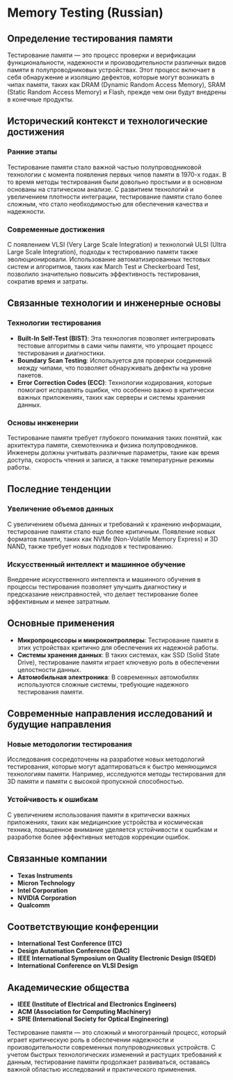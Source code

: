 # Memory Testing (Russian)

## Определение тестирования памяти

Тестирование памяти — это процесс проверки и верификации функциональности, надежности и производительности различных видов памяти в полупроводниковых устройствах. Этот процесс включает в себя обнаружение и изоляцию дефектов, которые могут возникать в чипах памяти, таких как DRAM (Dynamic Random Access Memory), SRAM (Static Random Access Memory) и Flash, прежде чем они будут внедрены в конечные продукты.

## Исторический контекст и технологические достижения

### Ранние этапы

Тестирование памяти стало важной частью полупроводниковой технологии с момента появления первых чипов памяти в 1970-х годах. В то время методы тестирования были довольно простыми и в основном основаны на статическом анализе. С развитием технологий и увеличением плотности интеграции, тестирование памяти стало более сложным, что стало необходимостью для обеспечения качества и надежности.

### Современные достижения

С появлением VLSI (Very Large Scale Integration) и технологий ULSI (Ultra Large Scale Integration), подходы к тестированию памяти также эволюционировали. Использование автоматизированных тестовых систем и алгоритмов, таких как March Test и Checkerboard Test, позволило значительно повысить эффективность тестирования, сократив время и затраты.

## Связанные технологии и инженерные основы

### Технологии тестирования

- **Built-In Self-Test (BIST)**: Эта технология позволяет интегрировать тестовые алгоритмы в сами чипы памяти, что упрощает процесс тестирования и диагностики.
- **Boundary Scan Testing**: Используется для проверки соединений между чипами, что позволяет обнаруживать дефекты на уровне пакетов.
- **Error Correction Codes (ECC)**: Технологии кодирования, которые помогают исправлять ошибки, что особенно важно в критически важных приложениях, таких как серверы и системы хранения данных.

### Основы инженерии

Тестирование памяти требует глубокого понимания таких понятий, как архитектура памяти, схемотехника и физика полупроводников. Инженеры должны учитывать различные параметры, такие как время доступа, скорость чтения и записи, а также температурные режимы работы.

## Последние тенденции

### Увеличение объемов данных

С увеличением объема данных и требований к хранению информации, тестирование памяти стало еще более критичным. Появление новых форматов памяти, таких как NVMe (Non-Volatile Memory Express) и 3D NAND, также требует новых подходов к тестированию.

### Искусственный интеллект и машинное обучение

Внедрение искусственного интеллекта и машинного обучения в процессы тестирования позволяет улучшить диагностику и предсказание неисправностей, что делает тестирование более эффективным и менее затратным.

## Основные применения

- **Микропроцессоры и микроконтроллеры**: Тестирование памяти в этих устройствах критично для обеспечения их надежной работы.
- **Системы хранения данных**: В таких системах, как SSD (Solid State Drive), тестирование памяти играет ключевую роль в обеспечении целостности данных.
- **Автомобильная электроника**: В современных автомобилях используются сложные системы, требующие надежного тестирования памяти.

## Современные направления исследований и будущие направления

### Новые методологии тестирования

Исследования сосредоточены на разработке новых методологий тестирования, которые могут адаптироваться к быстро меняющимся технологиям памяти. Например, исследуются методы тестирования для 3D памяти и памяти с высокой пропускной способностью.

### Устойчивость к ошибкам

С увеличением использования памяти в критически важных приложениях, таких как медицинские устройства и космическая техника, повышенное внимание уделяется устойчивости к ошибкам и разработке более эффективных методов коррекции ошибок.

## Связанные компании

- **Texas Instruments**
- **Micron Technology**
- **Intel Corporation**
- **NVIDIA Corporation**
- **Qualcomm**

## Соответствующие конференции

- **International Test Conference (ITC)**
- **Design Automation Conference (DAC)**
- **IEEE International Symposium on Quality Electronic Design (ISQED)**
- **International Conference on VLSI Design**

## Академические общества

- **IEEE (Institute of Electrical and Electronics Engineers)**
- **ACM (Association for Computing Machinery)**
- **SPIE (International Society for Optical Engineering)**

Тестирование памяти — это сложный и многогранный процесс, который играет критическую роль в обеспечении надежности и производительности современных полупроводниковых устройств. С учетом быстрых технологических изменений и растущих требований к данным, тестирование памяти продолжает развиваться, оставаясь важной областью исследований и практического применения.